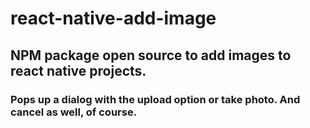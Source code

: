 # react-native-add-image

## NPM package open source to add images to react native projects. 

### Pops up a dialog with the upload option or take photo. And cancel as well, of course.
